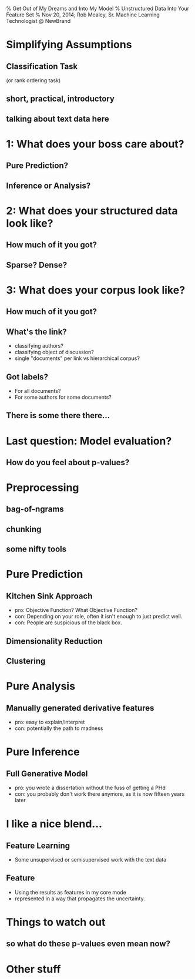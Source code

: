 % Get Out of My Dreams and Into My Model
% Unstructured Data Into Your Feature Set
% Nov 20, 2014; Rob Mealey, Sr. Machine Learning Technologist @ NewBrand 

# Simplifying Assumptions

## Classification Task
(or rank ordering task)

## short, practical, introductory

## talking about text data here 


# 1: What does your boss care about? 

## Pure Prediction?

## Inference or Analysis?


# 2: What does your structured data look like?

## How much of it you got?

## Sparse? Dense?


# 3: What does your corpus look like?

## How much of it you got?

## What's the link?
- classifying authors?
- classifying object of discussion?
- single "documents" per link vs hierarchical corpus?

## Got labels?
- For all documents?
- For some authors for some documents?

## There is some there there...


# Last question: Model evaluation? 

## How do you feel about p-values?


# Preprocessing

## bag-of-ngrams

## chunking

## some nifty tools


# Pure Prediction

## Kitchen Sink Approach
- pro: Objective Function? What Objective Function?
- con: Depending on your role, often it isn't enough to just predict well.
- con: People are suspicious of the black box.

## Dimensionality Reduction

## Clustering


# Pure Analysis

## Manually generated derivative features 
- pro: easy to explain/interpret
- con: potentially the path to madness


# Pure Inference

## Full Generative Model
- pro: you wrote a dissertation without the fuss of getting a PHd
- con: you probably don't work there anymore, as it is now fifteen years later


# I like a nice blend...

## Feature Learning
- Some unsupervised or semisupervised work with the text data

## Feature 
- Using the results as features in my core mode 
- represented in a way that propagates the uncertainty. 


# Things to watch out 

## so what do these p-values even mean now?


# Other stuff

